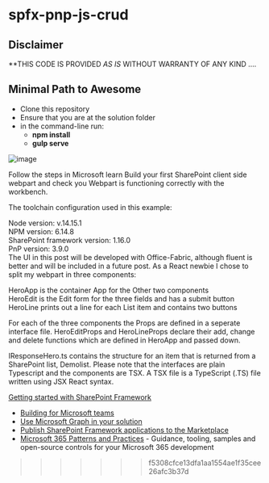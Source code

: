 # spfx-pnp-js-crud

## Disclaimer

**THIS CODE IS PROVIDED _AS IS_ WITHOUT WARRANTY OF ANY KIND ....

## Minimal Path to Awesome

- Clone this repository
- Ensure that you are at the solution folder
- in the command-line run:
  - **npm install**
  - **gulp serve**

![image](https://user-images.githubusercontent.com/23434451/218325264-9f89026d-eeb0-43da-ac36-678ab01f88f9.png)

Follow the steps in Microsoft learn Build your first SharePoint client side webpart and check you Webpart is functioning correctly with the workbench.<br/>

The toolchain configuration used in this example:<br/>

Node version: v.14.15.1<br/>
NPM version: 6.14.8<br/>
SharePoint framework version: 1.16.0<br/>
PnP version: 3.9.0<br/>
The UI in this post will be developed with Office-Fabric, although fluent is better and will be included in a future post. As a React newbie I chose to split my webpart in three components:

HeroApp is the container App for the Other two components<br/>
HeroEdit is the Edit form for the three fields and has a submit button<br/>
HeroLine prints out a line for each List item and contains two buttons<br/>

For each of the three components the Props are defined in a seperate interface file. HeroEditProps and HeroLineProps declare their add, change and delete functions which are defined in HeroApp and passed down.<br/>

IResponseHero.ts contains the structure for an item that is returned from a SharePoint list, Demolist. Please note that the interfaces are plain Typescript and the components are TSX. A TSX file is a TypeScript (.TS) file written using JSX React syntax.



[Getting started with SharePoint Framework](https://docs.microsoft.com/en-us/sharepoint/dev/spfx/set-up-your-developer-tenant)
- [Building for Microsoft teams](https://docs.microsoft.com/en-us/sharepoint/dev/spfx/build-for-teams-overview)
- [Use Microsoft Graph in your solution](https://docs.microsoft.com/en-us/sharepoint/dev/spfx/web-parts/get-started/using-microsoft-graph-apis)
- [Publish SharePoint Framework applications to the Marketplace](https://docs.microsoft.com/en-us/sharepoint/dev/spfx/publish-to-marketplace-overview)
- [Microsoft 365 Patterns and Practices](https://aka.ms/m365pnp) - Guidance, tooling, samples and open-source controls for your Microsoft 365 development

>>>>>>> f5308cfce13dfa1aa1554ae1f35cee26afc3b37d
